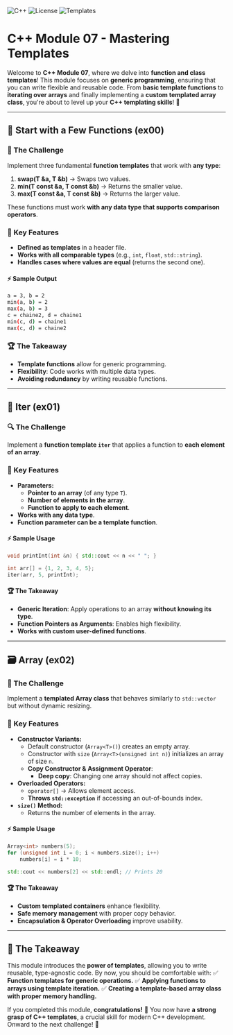 ![C++](https://img.shields.io/badge/C++-98-blue?logo=cplusplus) ![License](https://img.shields.io/badge/License-Free-red) ![Templates](https://img.shields.io/badge/Templates-Approved-green) 


# C++ Module 07 - Mastering Templates

Welcome to **C++ Module 07**, where we delve into **function and class templates**! This module focuses on **generic programming**, ensuring that you can write flexible and reusable code. From **basic template functions** to **iterating over arrays** and finally implementing a **custom templated array class**, you're about to level up your **C++ templating skills**! 🚀

---

## 🔁 Start with a Few Functions (ex00)

### 🔄 The Challenge
Implement three fundamental **function templates** that work with **any type**:
1. **swap(T &a, T &b)** → Swaps two values.
2. **min(T const &a, T const &b)** → Returns the smaller value.
3. **max(T const &a, T const &b)** → Returns the larger value.

These functions must work **with any data type that supports comparison operators**.

### 🔹 Key Features
- **Defined as templates** in a header file.
- **Works with all comparable types** (e.g., `int`, `float`, `std::string`).
- **Handles cases where values are equal** (returns the second one).

#### ⚡ Sample Output
```bash
a = 3, b = 2
min(a, b) = 2
max(a, b) = 3
c = chaine2, d = chaine1
min(c, d) = chaine1
max(c, d) = chaine2
```

### 🏆 The Takeaway
- **Template functions** allow for generic programming.
- **Flexibility**: Code works with multiple data types.
- **Avoiding redundancy** by writing reusable functions.

---

## 🔄 Iter (ex01)

### 🔍 The Challenge
Implement a **function template `iter`** that applies a function to **each element of an array**.

### 🔹 Key Features
- **Parameters:**
  - **Pointer to an array** (of any type `T`).
  - **Number of elements in the array**.
  - **Function to apply to each element**.
- **Works with any data type**.
- **Function parameter can be a template function**.

#### ⚡ Sample Usage
```cpp
void printInt(int &n) { std::cout << n << " "; }

int arr[] = {1, 2, 3, 4, 5};
iter(arr, 5, printInt);
```

#### 🏆 The Takeaway
- **Generic Iteration**: Apply operations to an array **without knowing its type**.
- **Function Pointers as Arguments**: Enables high flexibility.
- **Works with custom user-defined functions**.

---

## 🗃️ Array (ex02)

### 🔢 The Challenge
Implement a **templated Array class** that behaves similarly to `std::vector` but without dynamic resizing.

### 🔹 Key Features
- **Constructor Variants:**
  - Default constructor (`Array<T>()`) creates an empty array.
  - Constructor with `size` (`Array<T>(unsigned int n)`) initializes an array of size `n`.
  - **Copy Constructor & Assignment Operator**:
    - **Deep copy**: Changing one array should not affect copies.
- **Overloaded Operators:**
  - `operator[]` → Allows element access.
  - **Throws `std::exception`** if accessing an out-of-bounds index.
- **`size()` Method:**
  - Returns the number of elements in the array.

#### ⚡ Sample Usage
```cpp
Array<int> numbers(5);
for (unsigned int i = 0; i < numbers.size(); i++)
    numbers[i] = i * 10;

std::cout << numbers[2] << std::endl; // Prints 20
```

#### 🏆 The Takeaway
- **Custom templated containers** enhance flexibility.
- **Safe memory management** with proper copy behavior.
- **Encapsulation & Operator Overloading** improve usability.

---

## 🎯 The Takeaway
This module introduces the **power of templates**, allowing you to write reusable, type-agnostic code. By now, you should be comfortable with:
✅ **Function templates for generic operations.**
✅ **Applying functions to arrays using template iteration.**
✅ **Creating a template-based array class with proper memory handling.**

If you completed this module, **congratulations!** 🎉 You now have **a strong grasp of C++ templates**, a crucial skill for modern C++ development. Onward to the next challenge! 🚀

